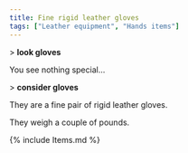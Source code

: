 ```yaml
---
title: Fine rigid leather gloves
tags: ["Leather equipment", "Hands items"]
---
```

\> **look gloves**

You see nothing special...

\> **consider gloves**

They are a fine pair of rigid leather gloves.

They weigh a couple of pounds.

{% include Items.md %}
